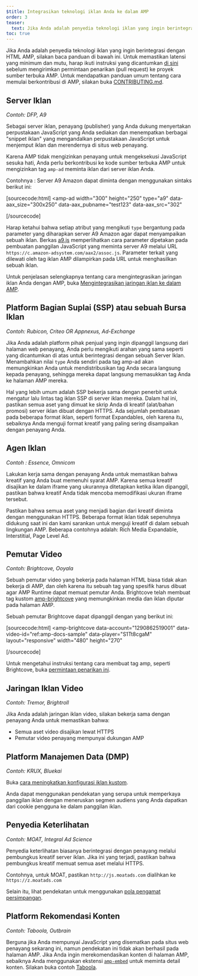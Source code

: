 ```yaml
---
$title: Integrasikan teknologi iklan Anda ke dalam AMP
order: 3
teaser:
  text: Jika Anda adalah penyedia teknologi iklan yang ingin berintegrasi dengan HTML AMP, silakan baca panduan di bawah ini.
toc: true
---
```


<!--
This file is imported from https://github.com/ampproject/amphtml/blob/master/ads/_integration-guide.md.
Please do not change this file.
If you have found a bug or an issue please
have a look and request a pull request there.
-->

Jika Anda adalah penyedia teknologi iklan yang ingin berintegrasi dengan HTML AMP, silakan baca panduan di bawah ini. Untuk memastikan latensi yang minimum dan mutu, harap ikuti instruksi yang dicantumkan [di sini](https://github.com/ampproject/amphtml/blob/master/ads/../3p/README.md#ads) sebelum mengirimkan permintaan penarikan (pull request) ke proyek sumber terbuka AMP. Untuk mendapatkan panduan umum tentang cara memulai berkontribusi di AMP, silakan buka [CONTRIBUTING.md](https://github.com/ampproject/amphtml/blob/master/ads/../CONTRIBUTING.md).

## Server Iklan <a name="ad-server"></a>

*Contoh: DFP, A9*

Sebagai server iklan, penayang (publisher) yang Anda dukung menyertakan perpustakaan JavaScript yang Anda sediakan dan menempatkan berbagai "snippet iklan" yang mengandalkan perpustakaan JavaScript untuk menjemput iklan dan merendernya di situs web penayang.

Karena AMP tidak mengizinkan penayang untuk mengeksekusi JavaScript sesuka hati, Anda perlu berkontribusi ke kode sumber terbuka AMP untuk mengizinkan tag `amp-ad` meminta iklan dari server iklan Anda.

Contohnya : Server A9 Amazon dapat diminta dengan menggunakan sintaks berikut ini:

[sourcecode:html] <amp-ad width="300" height="250" type="a9" data-aax_size="300x250" data-aax_pubname="test123" data-aax_src="302"

>

 [/sourcecode]

Harap ketahui bahwa setiap atribut yang mengikuti `type` bergantung pada parameter yang diharapkan server A9 Amazon agar dapat menyampaikan sebuah iklan. Berkas [a9.js](https://github.com/ampproject/amphtml/blob/master/ads/./a9.js) memperlihatkan cara parameter dipetakan pada pembuatan panggilan JavaScript yang meminta server A9 melalui URL `https://c.amazon-adsystem.com/aax2/assoc.js`. Parameter terkait yang dilewati oleh tag iklan AMP dilampirkan pada URL untuk menghasilkan sebuah iklan.

Untuk penjelasan selengkapnya tentang cara mengintegrasikan jaringan iklan Anda dengan AMP, buka [Mengintegrasikan jaringan iklan ke dalam AMP](https://github.com/ampproject/amphtml/blob/master/ads/README.md).

## Platform Bagian Suplai (SSP) atau sebuah Bursa Iklan <a name="supply-side-platform-ssp-or-an-ad-exchange"></a>

*Contoh: Rubicon, Criteo OR Appnexus, Ad-Exchange*

Jika Anda adalah platform pihak penjual yang ingin dipanggil langsung dari halaman web penayang, Anda perlu mengikuti arahan yang sama seperti yang dicantumkan di atas untuk berintegrasi dengan sebuah Server Iklan. Menambahkan nilai `type` Anda sendiri pada tag amp-ad akan memungkinkan Anda untuk mendistribusikan tag Anda secara langsung kepada penayang, sehingga mereka dapat langsung memasukkan tag Anda ke halaman AMP mereka.

Hal yang lebih umum adalah SSP bekerja sama dengan penerbit untuk mengatur lalu lintas tag iklan SSP di server iklan mereka. Dalam hal ini, pastikan semua aset yang dimuat ke skrip Anda di kreatif (alat/bahan promosi) server iklan dibuat dengan HTTPS. Ada sejumlah pembatasan pada beberapa format iklan, seperti format Expandables, oleh karena itu, sebaiknya Anda menguji format kreatif yang paling sering disampaikan dengan penayang Anda.

## Agen Iklan <a name="ad-agency"></a>

*Contoh : Essence, Omnicom*

Lakukan kerja sama dengan penayang Anda untuk memastikan bahwa kreatif yang Anda buat memenuhi syarat AMP. Karena semua kreatif disajikan ke dalam iframe yang ukurannya ditetapkan ketika iklan dipanggil, pastikan bahwa kreatif Anda tidak mencoba memodifikasi ukuran iframe tersebut.

Pastikan bahwa semua aset yang menjadi bagian dari kreatif diminta dengan menggunakan HTTPS. Beberapa format iklan tidak sepenuhnya didukung saat ini dan kami sarankan untuk menguji kreatif di dalam sebuah lingkungan AMP. Beberapa contohnya adalah: Rich Media Expandable, Interstitial, Page Level Ad.

## Pemutar Video <a name="video-player"></a>

*Contoh: Brightcove, Ooyala*

Sebuah pemutar video yang bekerja pada halaman HTML biasa tidak akan bekerja di AMP, dan oleh karena itu sebuah tag yang spesifik harus dibuat agar AMP Runtime dapat memuat pemutar Anda. Brightcove telah membuat tag kustom [amp-brightcove](https://github.com/ampproject/amphtml/blob/master/extensions/amp-brightcove/amp-brightcove.md) yang memungkinkan media dan iklan diputar pada halaman AMP.

Sebuah pemutar Brightcove dapat dipanggil dengan yang berikut ini:

[sourcecode:html] <amp-brightcove data-account="1290862519001" data-video-id="ref:amp-docs-sample" data-player="S1Tt8cgaM" layout="responsive" width="480" height="270"

>

 [/sourcecode]

Untuk mengetahui instruksi tentang cara membuat tag amp, seperti Brightcove, buka [permintaan penarikan ini](https://github.com/ampproject/amphtml/pull/1052).

## Jaringan Iklan Video <a name="video-ad-network"></a>

*Contoh: Tremor, Brightroll*

Jika Anda adalah jaringan iklan video, silakan bekerja sama dengan penayang Anda untuk memastikan bahwa:

- Semua aset video disajikan lewat HTTPS
- Pemutar video penayang mempunyai dukungan AMP

## Platform Manajemen Data (DMP) <a name="data-management-platform-dmp"></a>

*Contoh: KRUX, Bluekai*

Buka [cara meningkatkan konfigurasi iklan kustom](https://amp.dev/documentation/components/amp-ad#enhance-incoming-ad-configuration).

Anda dapat menggunakan pendekatan yang serupa untuk memperkaya panggilan iklan dengan meneruskan segmen audiens yang Anda dapatkan dari cookie pengguna ke dalam panggilan iklan.

## Penyedia Keterlihatan <a name="viewability-provider"></a>

*Contoh: MOAT, Integral Ad Science*

Penyedia keterlihatan biasanya berintegrasi dengan penayang melalui pembungkus kreatif server iklan. Jika ini yang terjadi, pastikan bahwa pembungkus kreatif memuat semua aset melalui HTTPS.

Contohnya, untuk MOAT, pastikan `http://js.moatads.com` dialihkan ke `https://z.moatads.com`

Selain itu, lihat pendekatan untuk menggunakan [pola pengamat persimpangan](https://github.com/ampproject/amphtml/blob/master/ads/README.md#ad-viewability).

## Platform Rekomendasi Konten <a name="content-recommendation-platform"></a>

*Contoh: Taboola, Outbrain*

Berguna jika Anda mempunyai JavaScript yang disematkan pada situs web penayang sekarang ini, namun pendekatan ini tidak akan berhasil pada halaman AMP. Jika Anda ingin merekomendasikan konten di halaman AMP, sebaiknya Anda menggunakan ekstensi [`amp-embed`](https://amp.dev/documentation/components/amp-ad) untuk meminta detail konten. Silakan buka contoh [Taboola](https://github.com/ampproject/amphtml/blob/master/ads/taboola.md).
